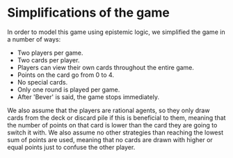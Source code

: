 # Simplifications of the game
<!-- simplificatie
een plaatje van hoe het eruit ziet -->
In order to model this game using epistemic logic, we simplified the game in a number of ways:

- Two players per game.
- Two cards per player.
- Players can view their own cards throughout the entire game.
- Points on the card go from 0 to 4.
- No special cards.
- Only one round is played per game.
- After 'Bever' is said, the game stops immediately.

We also assume that the players are rational agents, so they only draw cards from the deck or discard pile if this is beneficial to them, meaning that the number of points on that card is lower than the card they are going to switch it with. We also assume no other strategies than reaching the lowest sum of points are used, meaning that no cards are drawn with higher or equal points just to confuse the other player.
